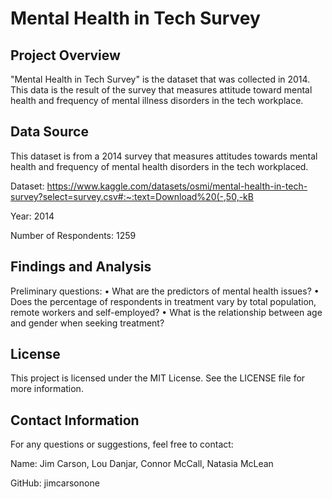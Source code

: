 # Mental Health in Tech Survey

## Project Overview

"Mental Health in Tech Survey" is the dataset that was collected in 2014. This data is the result of the survey that measures attitude toward mental health and frequency of mental illness disorders in the tech workplace.

## Data Source

This dataset is from a 2014 survey that measures attitudes towards mental health and frequency of mental health disorders in the tech workplaced.

Dataset: https://www.kaggle.com/datasets/osmi/mental-health-in-tech-survey?select=survey.csv#:~:text=Download%20(-,50,-kB

Year: 2014

Number of Respondents: 1259

## Findings and Analysis

Preliminary questions:
• What are the predictors of mental health issues?
• Does the percentage of respondents in treatment vary by total population, remote 
workers and self-employed?
• What is the relationship between age and gender when seeking treatment?

## License

This project is licensed under the MIT License. See the LICENSE file for more information.

## Contact Information

For any questions or suggestions, feel free to contact:

Name: Jim Carson, Lou Danjar, Connor McCall, Natasia McLean

GitHub: jimcarsonone
